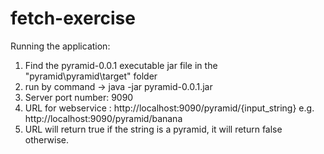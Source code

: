 # fetch-exercise

Running the application:
1. Find the pyramid-0.0.1 executable jar file in the "pyramid\pyramid\target" folder
2. run by command -> java -jar pyramid-0.0.1.jar
3. Server port number: 9090
4. URL for webservice : http://localhost:9090/pyramid/{input_string} e.g. http://localhost:9090/pyramid/banana
5. URL will return true if the string is a pyramid, it will return false otherwise.


